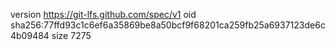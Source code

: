 version https://git-lfs.github.com/spec/v1
oid sha256:77ffd93c1c6ef6a35869be8a50bcf9f68201ca259fb25a6937123de6c4b09484
size 7275

